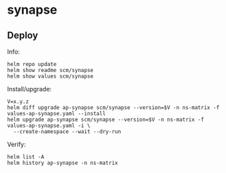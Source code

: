 synapse
=======

Deploy
------
Info:

    helm repo update
    helm show readme scm/synapse
    helm show values scm/synapse

Install/upgrade:

    V=x.y.z
    helm diff upgrade ap-synapse scm/synapse --version=$V -n ns-matrix -f values-ap-synapse.yaml --install
    helm upgrade ap-synapse scm/synapse --version=$V -n ns-matrix -f values-ap-synapse.yaml -i \
      --create-namespace --wait --dry-run

Verify:

    helm list -A
    helm history ap-synapse -n ns-matrix
